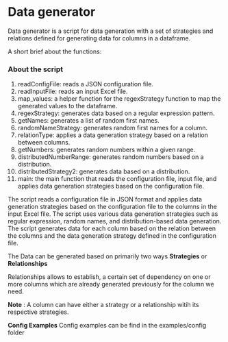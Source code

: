 
# Data generator

Data generator is a script for data generation with a set of strategies and relations defined for generating data for columns in a dataframe.

A short brief about the functions:
### About the script

1. readConfigFile: reads a JSON configuration file.
2. readInputFile: reads an input Excel file.
3. map_values: a helper function for the regexStrategy function to map the generated values to the dataframe.
4. regexStrategy: generates data based on a regular expression pattern.
5. getNames: generates a list of random first names.
6. randomNameStrategy: generates random first names for a column.
7. relationType: applies a data generation strategy based on a relation between columns.
8. getNumbers: generates random numbers within a given range.
9. distributedNumberRange: generates random numbers based on a distribution.
10. distributedStrategy2: generates data based on a distribution.
11. main: the main function that reads the configuration file, input file, and applies data generation strategies based on the configuration file.

The script reads a configuration file in JSON format and applies data generation strategies based on the configuration file to the columns in the input Excel file. The script uses various data generation strategies such as regular expression, random names, and distribution-based data generation. The script generates data for each column based on the relation between the columns and the data generation strategy defined in the configuration file.

The Data can be generated based on primarily two ways
 **Strategies** or **Relationships**

Relationships allows to establish, a certain set of dependency on one or more columns which are already generated previously for the column we need. 

**Note** : A column can have either a strategy or a relationship witih its respective strategies.

**Config Examples**
Config examples can be find in the examples/config folder